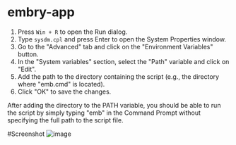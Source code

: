 # embry-app

1. Press `Win + R` to open the Run dialog.
2. Type `sysdm.cpl` and press Enter to open the System Properties window.
3. Go to the "Advanced" tab and click on the "Environment Variables" button.
4. In the "System variables" section, select the "Path" variable and click on "Edit".
5. Add the path to the directory containing the script (e.g., the directory where "emb.cmd" is located).
6. Click "OK" to save the changes.

After adding the directory to the PATH variable, you should be able to run the script by simply typing "emb" in the Command Prompt without specifying the full path to the script file.

#Screenshot 
![image](https://github.com/enoobis-org/embry-app/assets/62465404/347c612f-e08f-4372-92c4-c5047ca092b4)
